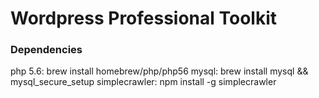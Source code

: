 # Wordpress Professional Toolkit


### Dependencies

php 5.6: brew install homebrew/php/php56
mysql: brew install mysql && mysql_secure_setup
simplecrawler: npm install -g simplecrawler